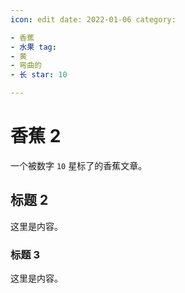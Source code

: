 ```yaml
---
icon: edit date: 2022-01-06 category:

- 香蕉
- 水果 tag:
- 黄
- 弯曲的
- 长 star: 10

---
```


# 香蕉 2

一个被数字 `10` 星标了的香蕉文章。

<!-- more -->

## 标题 2

这里是内容。

### 标题 3

这里是内容。
